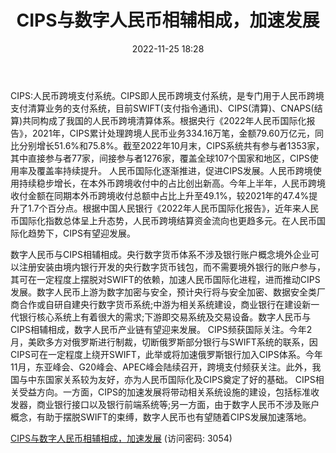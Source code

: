﻿---
title: CIPS与数字人民币相辅相成，加速发展
date: 2022-11-25 18:28
tags:
- 计算机
updated: 1970-01-01 08:00:00
---

CIPS:人民币跨境支付系统。CIPS即人民币跨境支付系统，是专门用于人民币跨境支付清算业务的支付系统，目前SWIFT(支付指令通讯)、CIPS(清算)、CNAPS(结算)共同构成了我国的人民币跨境清算体系。根据央行《2022年人民币国际化报告》，2021年，CIPS累计处理跨境人民币业务334.16万笔，金额79.60万亿元，同比分别增长51.6%和75.8%。截至2022年10月末，CIPS系统共有参与者1353家，其中直接参与者77家，间接参与者1276家，覆盖全球107个国家和地区，CIPS使用率及覆盖率持续提升。
人民币国际化逐渐推进，促进CIPS发展。人民币跨境使用持续稳步增长，在本外币跨境收付中的占比创出新高。今年上半年，人民币跨境收付金额在同期本外币跨境收付总额中占比上升至49.1%，较2021年的47.4%提升了1.7个百分点。根据中国人民银行《2022年人民币国际化报告》，近年来人民币国际化指数总体呈上升态势，人民币跨境结算资金流向也更趋多元。在人民币国际化趋势下，CIPS有望迎发展。
<!-- more -->
数字人民币与CIPS相辅相成。央行数字货币体系不涉及银行账户概念境外企业可以注册安装由境内银行开发的央行数字货币钱包，而不需要境外银行的账户参与，其可在一定程度上摆脱对SWIFT的依赖，加速人民币国际化进程，进而推动CIPS发展。数字人民币上游为数字加密与安全，预计央行将与安全加密、数据安全类厂商合作或自研自建央行数字货币系统;中游为相关系统建设，商业银行在建设新一代银行核心系统上有着很大的需求;下游即交易系统及交易设备。数字人民币与CIPS相辅相成，数字人民币产业链有望迎来发展。
CIPS频获国际关注。今年2月，美欧多方对俄罗斯进行制裁，切断俄罗斯部分银行与SWIFT系统的联系，因CIPS可在一定程度上绕开SWIFT，此举或将加速俄罗斯银行加入CIPS体系。今年11月，东亚峰会、G20峰会、APEC峰会陆续召开，跨境支付频获关注。此外，我国与中东国家关系较为友好，亦为人民币国际化及CIPS奠定了好的基础。
CIPS相关受益方向。一方面，CIPS的加速发展将带动相关系统设施的建设，包括标准收发器，商业银行接口以及银行前端系统等;另一方面，由于数字人民币不涉及账户概念，有助于摆脱SWIFT的束缚，数字人民币也有望随着CIPS发展加速落地。

[CIPS与数字人民币相辅相成，加速发展](https://url12.ctfile.com/f/3948612-733901201-4c58ce?p=3054)
(访问密码: 3054)

